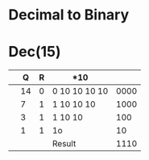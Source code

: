 # Decimal to Binary 

# Dec(15)

|        |    Q    |   R   |      *10       |      |
| ------ | ------- |-------|----------------|------
|        |    14    |   0   | 0 10 10 10 10 | 0000  
|        |     7    |   1   | 1 10 10 10    | 1000
|        |     3     |  1   | 1 10 10       |  100
|        |     1     |  1   | 1o            |   10
|        |           |      |    Result     | 1110 
